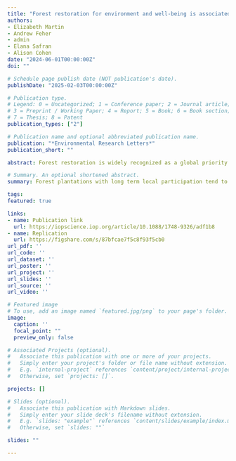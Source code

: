 ```yaml
---
title: "Forest restoration for environment and well-being is associated with empowered local governance over long time horizons"
authors:
- Elizabeth Martin
- Andrew Feher
- admin
- Elana Safran
- Alison Cohen
date: "2024-06-01T00:00:00Z"
doi: ""

# Schedule page publish date (NOT publication's date).
publishDate: "2025-02-03T00:00:00Z"

# Publication type.
# Legend: 0 = Uncategorized; 1 = Conference paper; 2 = Journal article;
# 3 = Preprint / Working Paper; 4 = Report; 5 = Book; 6 = Book section;
# 7 = Thesis; 8 = Patent
publication_types: ["2"]

# Publication name and optional abbreviated publication name.
publication: "*Environmental Research Letters*"
publication_short: ""

abstract: Forest restoration is widely recognized as a global priority to sequester carbon, conserve biodiversity, and support the livelihoods of rural and indigenous people. Contemporary interventions often target landscapes with a substantial human presence, and they regularly call for stakeholder participation during project implementation. However, there is a lack of empirical evidence linking local involvement with multiple forest benefits over long time horizons. Using a unique dataset of four decades of government-sponsored tree planting in North India, we find that both substantive local influence over planning projects and sustained control over management into the present—a favorable combination of long-term, empowered local governance—is associated with greater livelihood benefits and improvements in forest canopy cover over time. Our work points toward complex socio-ecological relationships, which may be explained by a positive interaction between empowered local governance, interventions that align with local needs, and long-term local care for planted forests. This implies that current financial commitments may need to be accompanied by institutional reforms that give communities meaningful control over planning and build capacities for self-governance that can endure into the future. In light of this work, we suggest that a paradigm of ‘people-centered restoration’ may offer the best opportunity to support long-term environmental goals in densely settled landscapes in the Global South.

# Summary. An optional shortened abstract.
summary: Forest plantations with long term local participation tend to provide greater environmental and social benefits.

tags:
featured: true

links:
- name: Publication link
  url: https://iopscience.iop.org/article/10.1088/1748-9326/adf1b8
- name: Replication
  url: https://figshare.com/s/87bfcae7f5c8f93f5cb0
url_pdf: ''
url_code: ''
url_dataset: ''
url_poster: ''
url_project: ''
url_slides: ''
url_source: ''
url_video: ''

# Featured image
# To use, add an image named `featured.jpg/png` to your page's folder. 
image:
  caption: ''
  focal_point: ""
  preview_only: false

# Associated Projects (optional).
#   Associate this publication with one or more of your projects.
#   Simply enter your project's folder or file name without extension.
#   E.g. `internal-project` references `content/project/internal-project/index.md`.
#   Otherwise, set `projects: []`.

projects: []

# Slides (optional).
#   Associate this publication with Markdown slides.
#   Simply enter your slide deck's filename without extension.
#   E.g. `slides: "example"` references `content/slides/example/index.md`.
#   Otherwise, set `slides: ""`

slides: ""

---
```

